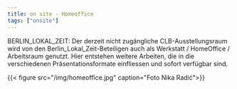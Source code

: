 ```yaml
---
title: on site - Homeoffice
tags: ["onsite"]
---
```


BERLIN_LOKAL_ZEIT: Der derzeit nicht zugängliche CLB-Ausstellungsraum wird von den Berlin_Lokal_Zeit-Beteiligen auch als Werkstatt / HomeOffice / Arbeitsraum genutzt. Hier entstehen weitere Arbeiten, die in die verschiedenen Präsentationsformate einfliessen und sofort verfügbar sind.

{{< figure src="/img/homeoffice.jpg" caption="Foto Nika Radić">}}